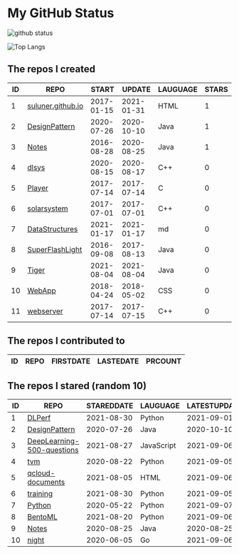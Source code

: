 # My GitHub Status

<img src="https://github-readme-stats-1.yihong0618.vercel.app/api?username=ThaddeusJiang&show_icons=true&&&hide_title=true&count_private=true" alt="github status" />

![Top Langs](https://github-readme-stats-1.yihong0618.vercel.app/api/top-langs/?username=ThaddeusJiang&layout=compact)

<!--START_SECTION:my_github-->
## The repos I created
| ID |                               REPO                                |   START    |   UPDATE   | LAUGUAGE | STARS |
|----|-------------------------------------------------------------------|------------|------------|----------|-------|
|  1 | [suluner.github.io](https://github.com/suluner/suluner.github.io) | 2017-01-15 | 2021-01-31 | HTML     |     1 |
|  2 | [DesignPattern](https://github.com/suluner/DesignPattern)         | 2020-07-26 | 2020-10-10 | Java     |     1 |
|  3 | [Notes](https://github.com/suluner/Notes)                         | 2016-08-28 | 2020-08-25 | Java     |     1 |
|  4 | [dlsys](https://github.com/suluner/dlsys)                         | 2020-08-15 | 2020-08-17 | C++      |     0 |
|  5 | [Player](https://github.com/suluner/Player)                       | 2017-07-14 | 2017-07-14 | C        |     0 |
|  6 | [solarsystem](https://github.com/suluner/solarsystem)             | 2017-07-01 | 2017-07-01 | C++      |     0 |
|  7 | [DataStructures](https://github.com/suluner/DataStructures)       | 2021-01-17 | 2021-01-17 | md       |     0 |
|  8 | [SuperFlashLight](https://github.com/suluner/SuperFlashLight)     | 2016-09-08 | 2017-08-13 | Java     |     0 |
|  9 | [Tiger](https://github.com/suluner/Tiger)                         | 2021-08-04 | 2021-08-04 | Java     |     0 |
| 10 | [WebApp](https://github.com/suluner/WebApp)                       | 2018-04-24 | 2018-05-02 | CSS      |     0 |
| 11 | [webserver](https://github.com/suluner/webserver)                 | 2017-07-14 | 2017-07-15 | C++      |     0 |

## The repos I contributed to
| ID | REPO | FIRSTDATE | LASTEDATE | PRCOUNT |
|----|------|-----------|-----------|---------|

## The repos I stared (random 10)
| ID |                                         REPO                                         | STAREDDATE |  LAUGUAGE  | LATESTUPDATE |
|----|--------------------------------------------------------------------------------------|------------|------------|--------------|
|  1 | [DLPerf](https://github.com/Oneflow-Inc/DLPerf)                                      | 2021-08-30 | Python     | 2021-09-01   |
|  2 | [DesignPattern](https://github.com/suluner/DesignPattern)                            | 2020-07-26 | Java       | 2020-10-10   |
|  3 | [DeepLearning-500-questions](https://github.com/scutan90/DeepLearning-500-questions) | 2021-08-27 | JavaScript | 2021-09-06   |
|  4 | [tvm](https://github.com/tqchen/tvm)                                                 | 2020-08-22 | Python     | 2021-09-05   |
|  5 | [qcloud-documents](https://github.com/tencentyun/qcloud-documents)                   | 2021-08-05 | HTML       | 2021-09-06   |
|  6 | [training](https://github.com/mlcommons/training)                                    | 2021-08-30 | Python     | 2021-09-05   |
|  7 | [Python](https://github.com/TheAlgorithms/Python)                                    | 2020-05-22 | Python     | 2021-09-07   |
|  8 | [BentoML](https://github.com/bentoml/BentoML)                                        | 2021-08-20 | Python     | 2021-09-06   |
|  9 | [Notes](https://github.com/suluner/Notes)                                            | 2020-08-25 | Java       | 2020-08-25   |
| 10 | [night](https://github.com/talkgo/night)                                             | 2020-06-05 | Go         | 2021-09-06   |

<!--END_SECTION:my_github-->